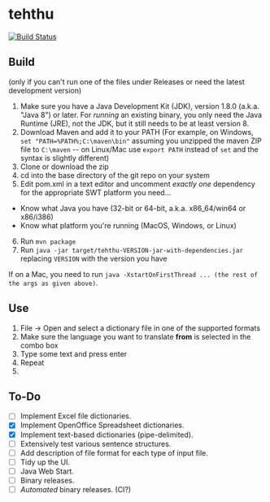 # tehthu

[![Build Status](https://travis-ci.org/allquixotic/tehthu.svg?branch=master)](https://travis-ci.org/allquixotic/tehthu)

## Build

(only if you can't run one of the files under Releases or need the latest development version)

 1. Make sure you have a Java Development Kit (JDK), version 1.8.0 (a.k.a. "Java 8") or later. For *running* an existing binary, you only need the Java Runtime (JRE), not the JDK, but it still needs to be at least version 8.
 2. Download Maven and add it to your PATH (For example, on Windows, `set "PATH=%PATH%;C:\maven\bin"` assuming you unzipped the maven ZIP file to `C:\maven` -- on Linux/Mac use `export PATH` instead of `set` and the syntax is slightly different)
 3. Clone or download the zip
 4. cd into the base directory of the git repo on your system
 5. Edit pom.xml in a text editor and uncomment *exactly one* dependency for the appropriate SWT platform you need...
  - Know what Java you have (32-bit or 64-bit, a.k.a. x86_64/win64 or x86/i386)
  - Know what platform you're running (MacOS, Windows, or Linux)
 6. Run `mvn package`
 7. Run `java -jar target/tehthu-VERSION-jar-with-dependencies.jar` replacing `VERSION` with the version you have

If on a Mac, you need to run `java -XstartOnFirstThread ... (the rest of the args as given above)`.

## Use

 1. File -> Open and select a dictionary file in one of the supported formats
 2. Make sure the language you want to translate **from** is selected in the combo box
 3. Type some text and press enter
 4. Repeat
 5. 
 
## To-Do

- [ ] Implement Excel file dictionaries.
- [x] Implement OpenOffice Spreadsheet dictionaries.
- [x] Implement text-based dictionaries (pipe-delimited).
- [ ] Extensively test various sentence structures.
- [ ] Add description of file format for each type of input file.
- [ ] Tidy up the UI.
- [ ] Java Web Start.
- [ ] Binary releases.
- [ ] *Automated* binary releases. (CI?)
